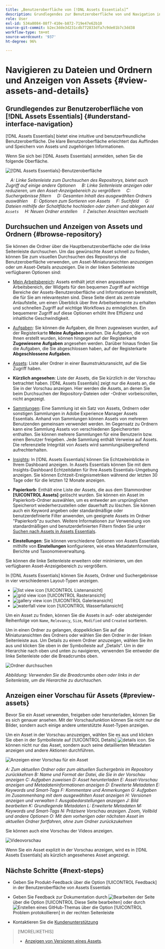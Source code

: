 ```yaml
---
title: „Benutzeroberfläche von [!DNL Assets Essentials]“
description: Grundlegendes zur Benutzeroberfläche von und Navigation in [!DNL Assets Essentials].
role: User
exl-id: 534a8084-88f7-410e-b872-719e47e62b10
source-git-commit: b2ec3dde3d231cdb772833dfa7c9de01b7c3dd38
workflow-type: tm+mt
source-wordcount: '937'
ht-degree: 96%

---
```


# Navigieren zu Dateien und Ordnern und Anzeigen von Assets {#view-assets-and-details}

<!-- TBD: Give screenshots of all views with many assets. Zoom out to showcase how the thumbnails/tiles flow on the UI in different views. -->

<!-- TBD: The options in left sidebar may change. Shared with me and Shared by me are missing for now. Update this section as UI is updated. -->

## Grundlegendes zur Benutzeroberfläche von [!DNL Assets Essentials]  {#understand-interface-navigation}

[!DNL Assets Essentials] bietet eine intuitive und benutzerfreundliche Benutzeroberfläche. Die klare Benutzeroberfläche erleichtert das Auffinden und Speichern von Assets und zugehörigen Informationen.

Wenn Sie sich bei [!DNL Assets Essentials] anmelden, sehen Sie die folgende Oberfläche.

![[!DNL Assets Essentials]-Benutzeroberfläche](assets/essentials-interface.png)

    *A: Linke Seitenleiste zum Durchsuchen des Repositorys, bietet auch Zugriff auf einige andere Optionen*
    *B: Linke Seitenleiste anzeigen oder reduzieren, um den Asset-Anzeigebereich zu vergrößern*
    *C: Suchergebnisse filtern*
    *D: Gesamten Inhalt des ausgewählten Ordners auswählen*
    *E: Optionen zum Sortieren von Assets*
    *F: Suchfeld*
    *G: Dateien mithilfe der Schaltfläche hochladen oder ziehen und ablegen `Add Assets`*
    *H: Neuen Ordner erstellen*
    *I: Zwischen Ansichten wechseln*

<!-- TBD: Need an embedded video here with narration. It has to be hosted on MPC to be embeddable. -->

## Durchsuchen und Anzeigen von Assets und Ordnern {#browse-repository}

Sie können die Ordner über die Hauptbenutzeroberfläche oder die linke Seitenleiste durchsuchen. Um das gewünschte Asset schnell zu finden, können Sie zum visuellen Durchsuchen des Repositorys die Benutzeroberfläche verwenden, um Asset-Miniaturansichten anzuzeigen oder um Asset-Details anzuzeigen. Die in der linken Seitenleiste verfügbaren Optionen sind:

* [Mein Arbeitsbereich](https://experienceleague.adobe.com/docs/experience-manager-assets-essentials/help/my-workspace.html?lang=de): Assets enthält jetzt einen anpassbaren Arbeitsbereich, der Widgets für den bequemen Zugriff auf wichtige Bereiche der Assets-Benutzeroberfläche und Informationen bereitstellt, die für Sie am relevantesten sind. Diese Seite dient als zentrale Anlaufstelle, um einen Überblick über Ihre Arbeitselemente zu erhalten und schnellen Zugriff auf wichtige Workflows zu ermöglichen. Ein bequemerer Zugriff auf diese Optionen erhöht Ihre Effizienz und inhaltliche Geschwindigkeit.
* [Aufgaben](https://experienceleague.adobe.com/docs/experience-manager-assets-essentials/help/my-workspace.html?lang=de): Sie können die Aufgaben, die Ihnen zugewiesen wurden, auf der Registerkarte **Meine Aufgaben** ansehen. Die Aufgaben, die von Ihnen erstellt wurden, können hingegen auf der Registerkarte **Zugewiesene Aufgaben** angesehen werden. Darüber hinaus finden Sie die Aufgaben, die Sie abgeschlossen haben, auf der Registerkarte **Abgeschlossene Aufgaben**.
* [Assets](https://experienceleague.adobe.com/docs/experience-manager-assets-essentials/help/manage-organize.html?lang=de): Liste aller Ordner in einer Baumstrukturansicht, auf die Sie Zugriff haben.
* **Kürzlich angesehen**: Liste der Assets, die Sie kürzlich in der Vorschau betrachtet haben. [!DNL Assets Essentials] zeigt nur die Assets an, die Sie in der Vorschau anzeigen. Hier werden die Assets, an denen Sie beim Durchsuchen der Repository-Dateien oder -Ordner vorbeiscrollen, nicht angezeigt.
* [Sammlungen](https://experienceleague.adobe.com/docs/experience-manager-assets-essentials/help/manage-collections.html?lang=de): Eine Sammlung ist ein Satz von Assets, Ordnern oder sonstigen Sammlungen in Adobe Experience Manager Assets Essentials. Anhand von Sammlungen können Assets von mehreren Benutzenden gemeinsam verwendet werden. Im Gegensatz zu Ordnern kann eine Sammlung Assets von verschiedenen Speicherorten enthalten. Sie können mehrere Sammlungen für eine Benutzerin bzw. einen Benutzer freigeben. Jede Sammlung enthält Verweise auf Assets. Die referenzielle Integrität von Assets wird sammlungsübergreifend aufrechterhalten.

* [Insights](https://experienceleague.adobe.com/docs/experience-manager-assets-essentials/help/manage-reports.html?lang=de#view-live-statistics): In [!DNL Assets Essentials] können Sie Echtzeiteinblicke in Ihrem Dashboard anzeigen. In Assets Essentials können Sie mit dem Insights-Dashboard Echtzeitdaten für Ihre Assets Essentials-Umgebung anzeigen. Sie können Echtzeit-Ereignismetriken während der letzten 30 Tage oder für die letzten 12 Monate anzeigen.
* **Papierkorb**: Enthält eine Liste der Assets, die aus dem Stammordner **[!UICONTROL Assets]** gelöscht wurden. Sie können ein Asset im Papierkorb-Ordner auswählen, um es entweder am ursprünglichen Speicherort wiederherzustellen oder dauerhaft zu löschen. Sie können auch ein Keyword angeben oder standardmäßige oder benutzerdefinierte Filter anwenden, um geeignete Assets im Ordner &quot;Papierkorb&quot;zu suchen. Weitere Informationen zur Verwendung von standardmäßigen und benutzerdefinierten Filtern finden Sie unter [Suchen nach Assets in Assets Essentials](search.md).
* **Einstellungen**: Sie können verschiedene Optionen von Assets Essentials mithilfe von **Einstellungen** konfigurieren, wie etwa Metadatenformulare, Berichte und Taxonomieverwaltung.

<!-- TBD: Not sure if we want to publish these right now. CC Libs are beta as per Greg.
* **Libraries**: Access to [!DNL Adobe Creative Cloud Team] (CCT) Libraries view. This view is visible only if the user is entitled to CCT Libraries.
-->

<!-- TBD: My Work Space shows task inbox and it is not visible on AEM Cloud Demos as of now. It is the source of truth server hence not documenting My Work Space option for now.
-->

Sie können die linke Seitenleiste erweitern oder minimieren, um den verfügbaren Asset-Anzeigebereich zu vergrößern.

In [!DNL Assets Essentials] können Sie Assets, Ordner und Suchergebnisse in vier verschiedenen Layout-Typen anzeigen.

* ![list view icon](assets/do-not-localize/list-view.png) [!UICONTROL Listenansicht]
* ![grid view icon](assets/do-not-localize/grid-view.png) [!UICONTROL Rasteransicht]
* ![gallery view icon](assets/do-not-localize/gallery-view.png) [!UICONTROL Galerieansicht]
* ![waterfall view icon](assets/do-not-localize/waterfall-view.png) [!UICONTROL Wasserfallansicht]

Um ein Asset zu finden, können Sie die Assets in auf- oder absteigender Reihenfolge von `Name`, `Relevancy`, `Size`, `Modified` und `Created` sortieren.

Um in einen Ordner zu gelangen, doppelklicken Sie auf die Miniaturansichten des Ordners oder wählen Sie den Ordner in der linken Seitenleiste aus. Um Details zu einem Ordner anzuzeigen, wählen Sie ihn aus und klicken Sie oben in der Symbolleiste auf „Details“. Um in der Hierarchie nach oben und unten zu navigieren, verwenden Sie entweder die linke Seitenleiste oder die Breadcrumbs oben.

![Ordner durchsuchen](assets/browsing-folders.png)

*Abbildung: Verwenden Sie die Breadcrumbs oben oder links in der Seitenleiste, um die Hierarchie zu durchsuchen.*

## Anzeigen einer Vorschau für Assets {#preview-assets}

Bevor Sie ein Asset verwenden, freigeben oder herunterladen, können Sie es sich genauer ansehen. Mit der Vorschaufunktion können Sie nicht nur die Bilder, sondern auch einige andere unterstützte Asset-Typen anzeigen.

Um ein Asset in der Vorschau anzuzeigen, wählen Sie es aus und klicken Sie oben in der Symbolleiste auf [!UICONTROL Details] ![details icon](assets/do-not-localize/edit-in-icon.png). Sie können nicht nur das Asset, sondern auch seine detaillierten Metadaten anzeigen und andere Aktionen durchführen.

![Anzeigen einer Vorschau für ein Asset](assets/preview-asset-2.png)

*A: Zum aktuellen Ordner oder zum aktuellen Suchergebnis im Repository zurückkehren*
*B: Name und Format der Datei, die Sie in der Vorschau anzeigen*
*C: Aufgaben zuweisen*
*D: Asset herunterladen*
*E: Asset-Vorschau anzeigen und Metadateninformationen anzeigen*
*D: Erweiterte Metadaten*
*E: Keywords und Smart-Tags*
*F: Kommentare und Anmerkungen*
*G: Aufgaben im Zusammenhang mit dem ausgewählten Asset anzeigen*
*H: Versionen anzeigen und verwalten*
*I: Ausgabedarstellungen anzeigen*
*J: Bild bearbeiten*
*K: Grundlegende Metadaten*
*L: Erweiterte Metadaten*
*M: Keywords und Smart-Tags*
*N: Präzisere Vorschau anzeigen. Zoom, Vollbild und andere Optionen*
*O: Mit dem vorherigen oder nächsten Asset im aktuellen Ordner fortfahren, ohne zum Ordner zurückzukehren*

Sie können auch eine Vorschau der Videos anzeigen.

![Videovorschau](/help/using/assets/preview-video.png)

Wenn Sie ein Asset explizit in der Vorschau anzeigen, wird es in [!DNL Assets Essentials] als kürzlich angesehenes Asset angezeigt.

<!-- TBD: Describe the options.

Explicitly previewed assets are displayed as recently viewed assets. Give screenshot of this.
Other use cases after previewing.
-->

## Nächste Schritte {#next-steps}

* Geben Sie Produkt-Feedback über die Option [!UICONTROL Feedback] in der Benutzeroberfläche von Assets Essentials

* Geben Sie Feedback zur Dokumentation durch ![Bearbeiten der Seite](assets/do-not-localize/edit-page.png) über die Option [!UICONTROL Diese Seite bearbeiten] oder durch ![Erstellen eines GitHub-Themas](assets/do-not-localize/github-issue.png) über die Option [!UICONTROL Problem protokollieren] in der rechten Seitenleiste

* Kontaktieren Sie die [Kundenunterstützung](https://experienceleague.adobe.com/?support-solution=General&amp;lang=de#support)

>[!MORELIKETHIS]
>
>* [Anzeigen von Versionen eines Assets](/help/using/manage-organize.md#view-versions).
